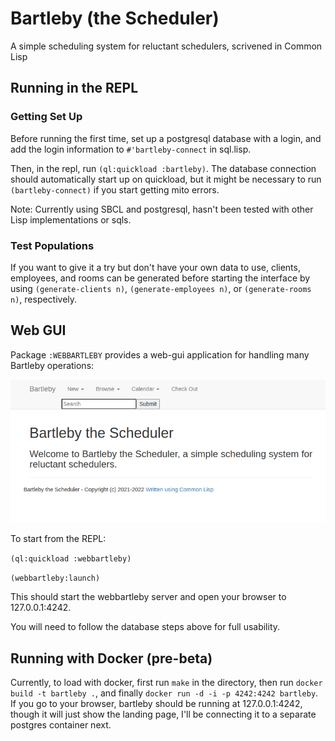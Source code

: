 # Bartleby (the Scheduler)

A simple scheduling system for reluctant schedulers, scrivened in Common Lisp

## Running in the REPL

### Getting Set Up
Before running the first time, set up a postgresql database with a login, and add the login information to ```#'bartleby-connect``` in sql.lisp. 

Then, in the repl, run ```(ql:quickload :bartleby)```.
The database connection should automatically start up on quickload, but it might be necessary to run ```(bartleby-connect)``` if you start getting mito errors.

Note: Currently using SBCL and postgresql, hasn't been tested with other Lisp implementations or sqls.



### Test Populations
If you want to give it a try but don't have your own data to use, clients, employees, and rooms can be generated before starting the interface by using ```(generate-clients n)```, ```(generate-employees n)```, or ```(generate-rooms n)```, respectively. 

## Web GUI

Package ```:WEBBARTLEBY``` provides a web-gui application for handling many Bartleby operations:

!["Bartleby Web GUI Screenshot"](screenshots/webbartleby-screenshot.png "Bartleby Web GUI")

To start from the REPL: 

```(ql:quickload :webbartleby)```

```(webbartleby:launch)```

This should start the webbartleby server and open your browser to 127.0.0.1:4242.

You will need to follow the database steps above for full usability.

## Running with Docker (pre-beta)

Currently, to load with docker, first run ```make``` in the directory, then run ```docker build -t bartleby .```, and finally ```docker run -d -i -p 4242:4242 bartleby```.
If you go to your browser, bartleby should be running at 127.0.0.1:4242, though it will just show the landing page, I'll be connecting it to a separate postgres container next.
